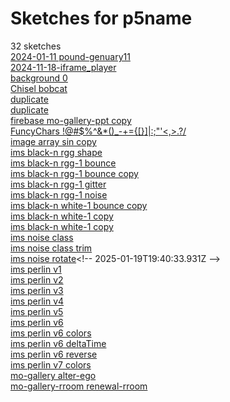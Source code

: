 # Sketches for p5name
32 sketches  
[2024-01-11 pound-genuary11](https://editor.p5js.org/p5name/sketches/zSFx_e8ZD)<!-- 2024-03-08T10:59:11.911Z -->  
[2024-11-18-iframe\_player](https://editor.p5js.org/p5name/sketches/-OQnvyyVX)<!-- 2024-11-18T22:44:23.062Z -->  
[background     0](https://editor.p5js.org/p5name/sketches/NAReIkM1c)<!-- 2024-04-14T18:27:00.480Z -->  
[Chisel bobcat](https://editor.p5js.org/p5name/sketches/ySQ-S2O5d)<!-- 2024-09-23T15:01:06.373Z -->  
[duplicate](https://editor.p5js.org/p5name/sketches/TdzEIUUD5)<!-- 2023-12-29T04:05:50.796Z -->  
[duplicate](https://editor.p5js.org/p5name/sketches/kWtHbrdjf)<!-- 2023-12-29T04:05:43.114Z -->  
[firebase mo-gallery-ppt copy](https://editor.p5js.org/p5name/sketches/8jzqiCbbk)<!-- 2024-10-31T13:40:17.433Z -->  
[FuncyChars \!@\#$%^&\*()\_-+=\{\[\}\]\|\:;"'\<,\>.?/](https://editor.p5js.org/p5name/sketches/8fkJQUg8Y)<!-- 2023-12-29T03:05:08.625Z -->  
[image  array sin copy](https://editor.p5js.org/p5name/sketches/3K6pk1kI6)<!-- 2023-12-28T23:30:12.432Z -->  
[ims black-n rgg shape](https://editor.p5js.org/p5name/sketches/E_hAnmkzr)<!-- 2025-01-19T22:36:37.259Z -->  
[ims black-n rgg-1 bounce](https://editor.p5js.org/p5name/sketches/bpUutVbYo)<!-- 2025-01-18T22:02:18.220Z -->  
[ims black-n rgg-1 bounce copy](https://editor.p5js.org/p5name/sketches/LYxwpUWAG)<!-- 2025-01-21T22:48:27.088Z -->  
[ims black-n rgg-1 gitter](https://editor.p5js.org/p5name/sketches/IfOxC4gMZ)<!-- 2025-01-19T01:40:36.180Z -->  
[ims black-n rgg-1 noise](https://editor.p5js.org/p5name/sketches/vlm26-OWl)<!-- 2025-01-19T01:35:36.899Z -->  
[ims black-n white-1 bounce copy](https://editor.p5js.org/p5name/sketches/yeNilEnD4)<!-- 2025-02-13T15:40:30.202Z -->  
[ims black-n white-1 copy](https://editor.p5js.org/p5name/sketches/OX8NM-0MQ)<!-- 2024-01-26T03:26:39.630Z -->  
[ims black-n white-1 copy](https://editor.p5js.org/p5name/sketches/nvk_blNlZ)<!-- 2024-03-08T11:11:05.545Z -->  
[ims noise class](https://editor.p5js.org/p5name/sketches/TU9CrJ1di)<!-- 2025-01-23T14:31:24.906Z -->  
[ims noise class trim](https://editor.p5js.org/p5name/sketches/MK6RGpvmi)<!-- 2025-01-23T14:47:24.102Z -->  
[ims noise rotate](https://editor.p5js.org/p5name/sketches/ZO-2p0H5_)<!-- 2025-01-19T19:40:33.931Z -->  
[ims perlin v1](https://editor.p5js.org/p5name/sketches/h2G8X82wt)<!-- 2025-01-20T23:44:26.989Z -->  
[ims perlin v2](https://editor.p5js.org/p5name/sketches/Ce9F9d_lu)<!-- 2025-01-23T02:00:50.744Z -->  
[ims perlin v3](https://editor.p5js.org/p5name/sketches/tBsa6f3od)<!-- 2025-01-23T13:00:43.496Z -->  
[ims perlin v4](https://editor.p5js.org/p5name/sketches/FdAetYG8Y)<!-- 2025-01-23T13:05:38.865Z -->  
[ims perlin v5](https://editor.p5js.org/p5name/sketches/eQfSExLDa)<!-- 2025-01-23T13:27:26.217Z -->  
[ims perlin v6](https://editor.p5js.org/p5name/sketches/tukMKmuXP)<!-- 2025-01-23T13:30:52.667Z -->  
[ims perlin v6 colors](https://editor.p5js.org/p5name/sketches/Xqty0l39k)<!-- 2025-01-23T16:54:26.080Z -->  
[ims perlin v6 deltaTime](https://editor.p5js.org/p5name/sketches/LLhJrWagm)<!-- 2025-01-23T13:50:32.491Z -->  
[ims perlin v6 reverse](https://editor.p5js.org/p5name/sketches/ev0PtLO79)<!-- 2025-01-23T14:18:23.754Z -->  
[ims perlin v7 colors](https://editor.p5js.org/p5name/sketches/p261KC1ow)<!-- 2025-01-23T17:31:28.106Z -->  
[mo-gallery alter-ego](https://editor.p5js.org/p5name/sketches/9GXXTQNgP)<!-- 2024-12-11T00:37:55.372Z -->  
[mo-gallery-rroom renewal-rroom](https://editor.p5js.org/p5name/sketches/td6gIUqHZ)<!-- 2024-11-18T16:19:19.263Z -->  